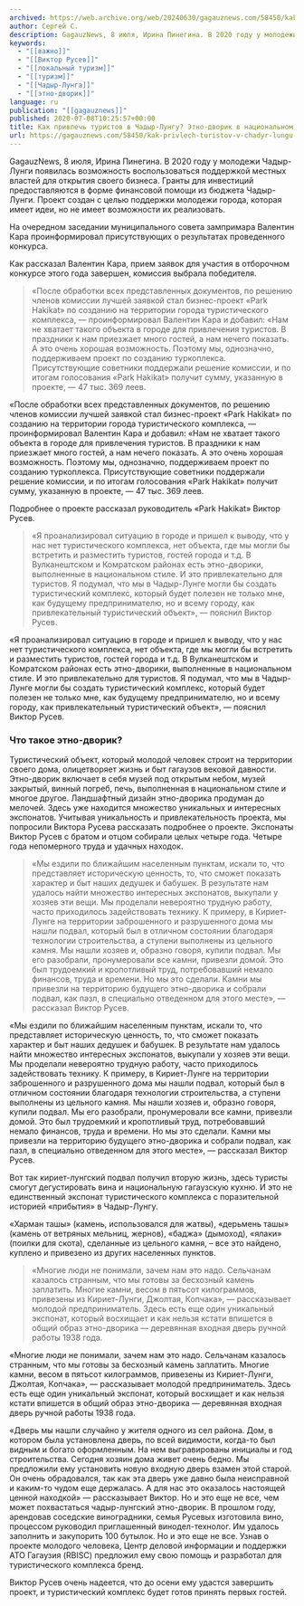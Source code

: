 ```yaml
---
archived: https://web.archive.org/web/20240630/gagauznews.com/58450/kak-privlech-turistov-v-chadyr-lungu-etno-dvorik-v-natsionalnom-stile.html
author: Сергей С.
description: GagauzNews, 8 июля, Ирина Пинегина. В 2020 году у молодежи Чадыр-Лунги появилась возможность воспользоваться поддержкой местных властей для открытия своего бизнеса. Гранты для инвестиций предоставляются в форме финансовой помощи из бюджета Чадыр-Лунги. Проект создан с целью поддержки молодежи города, которая имеет идеи, но не имеет возможности их реализовать. На очередном заседании муниципального совета зампримара Валентин Кара проинформировал присутствующих о результатах проведенного конкурса. Как рассказал Валентин Кара, прием заявок для участия в отборочном конкурсе этого года завершен, комиссия выбрала победителя. «После обработки всех представленных документов, по решению членов комиссии лучшей заявкой стал бизнес-проект «Park Hakikat» по созданию на территории города туристического […]
keywords:
  - "[[важно]]"
  - "[[Виктор Русев]]"
  - "[[локальный туризм]]"
  - "[[туризм]]"
  - "[[Чадыр-Лунга]]"
  - "[[этно-дворик]]"
language: ru
publication: "[[gagauznews]]"
published: 2020-07-08T10:25:57+00:00
title: Как привлечь туристов в Чадыр-Лунгу? Этно-дворик в национальном стиле
url: https://gagauznews.com/58450/kak-privlech-turistov-v-chadyr-lungu-etno-dvorik-v-natsionalnom-stile.html
---
```


GagauzNews, 8 июля, Ирина Пинегина. В 2020 году у молодежи Чадыр-Лунги появилась возможность воспользоваться поддержкой местных властей для открытия своего бизнеса. Гранты для инвестиций предоставляются в форме финансовой помощи из бюджета Чадыр-Лунги. Проект создан с целью поддержки молодежи города, которая имеет идеи, но не имеет возможности их реализовать.

На очередном заседании муниципального совета зампримара Валентин Кара проинформировал присутствующих о результатах проведенного конкурса.

Как рассказал Валентин Кара, прием заявок для участия в отборочном конкурсе этого года завершен, комиссия выбрала победителя.

> «После обработки всех представленных документов, по решению членов комиссии лучшей заявкой стал бизнес-проект «Park Hakikat» по созданию на территории города туристического комплекса, — проинформировал Валентин Кара и добавил: «Нам не хватает такого объекта в городе для привлечения туристов. В праздники к нам приезжает много гостей, а нам нечего показать. А это очень хорошая возможность. Поэтому мы, однозначно, поддерживаем проект по созданию туркоплекса. Присутствующие советники поддержали решение комиссии, и по итогам голосования «Park Hakikat» получит сумму, указанную в проекте, — 47 тыс. 369 леев.

«После обработки всех представленных документов, по решению членов комиссии лучшей заявкой стал бизнес-проект «Park Hakikat» по созданию на территории города туристического комплекса, — проинформировал Валентин Кара и добавил: «Нам не хватает такого объекта в городе для привлечения туристов. В праздники к нам приезжает много гостей, а нам нечего показать. А это очень хорошая возможность. Поэтому мы, однозначно, поддерживаем проект по созданию туркоплекса. Присутствующие советники поддержали решение комиссии, и по итогам голосования «Park Hakikat» получит сумму, указанную в проекте, — 47 тыс. 369 леев.



Подробнее о проекте рассказал руководитель «Park Hakikat» Виктор Русев.

> «Я проанализировал ситуацию в городе и пришел к выводу, что у нас нет туристического комплекса, нет объекта, где мы могли бы встретить и разместить туристов, гостей города и т.д. В Вулканештском и Комратском районах есть этно-дворики, выполненные в национальном стиле. И это привлекательно для туристов. Я подумал, что мы в Чадыр-Лунге могли бы создать туристический комплекс, который будет полезен не только мне, как будущему предпринимателю, но и всему городу, как привлекательный туристический объект», — пояснил Виктор Русев.

«Я проанализировал ситуацию в городе и пришел к выводу, что у нас нет туристического комплекса, нет объекта, где мы могли бы встретить и разместить туристов, гостей города и т.д. В Вулканештском и Комратском районах есть этно-дворики, выполненные в национальном стиле. И это привлекательно для туристов. Я подумал, что мы в Чадыр-Лунге могли бы создать туристический комплекс, который будет полезен не только мне, как будущему предпринимателю, но и всему городу, как привлекательный туристический объект», — пояснил Виктор Русев.

### Что такое этно-дворик?

Туристический объект, который молодой человек строит на территории своего дома, олицетворяет жизнь и быт гагаузов вековой давности. Этно-дворик включает в себя музей под открытым небом, музей закрытый, винный погреб, печь, выполненная в национальном стиле и многое другое. Ландшафтный дизайн этно-дворика продуман до мелочей. Здесь уже находится множество уникальных и интересных экспонатов. Учитывая уникальность и привлекательность проекта, мы попросили Виктора Русева рассказать подробнее о проекте. Экспонаты Виктор Русев с братом и отцом собирали целых четыре года. Четыре года непомерного труда и удачных находок.

> «Мы ездили по ближайшим населенным пунктам, искали то, что представляет историческую ценность, то, что сможет показать характер и быт наших дедушек и бабушек. В результате нам удалось найти множество интересных экспонатов, выкупали у хозяев эти вещи. Мы проделали невероятно трудную работу, часто приходилось задействовать технику. К примеру, в Кириет-Лунге на территории заброшенного и разрушенного дома мы нашли подвал, который был в отличном состоянии благодаря технологии строительства, а ступени выполнены из цельного камня. Мы нашли хозяев и, образно говоря, купили подвал. Мы его разобрали, пронумеровали все камни, привезли домой. Это был трудоемкий и кропотливый труд, потребовавший немало финансов, труда и времени. Но мы это сделали. Камни мы привезли на территорию будущего этно-дворика и собрали подвал, как пазл, в специально отведенном для этого месте», — рассказал Виктор Русев.

«Мы ездили по ближайшим населенным пунктам, искали то, что представляет историческую ценность, то, что сможет показать характер и быт наших дедушек и бабушек. В результате нам удалось найти множество интересных экспонатов, выкупали у хозяев эти вещи. Мы проделали невероятно трудную работу, часто приходилось задействовать технику. К примеру, в Кириет-Лунге на территории заброшенного и разрушенного дома мы нашли подвал, который был в отличном состоянии благодаря технологии строительства, а ступени выполнены из цельного камня. Мы нашли хозяев и, образно говоря, купили подвал. Мы его разобрали, пронумеровали все камни, привезли домой. Это был трудоемкий и кропотливый труд, потребовавший немало финансов, труда и времени. Но мы это сделали. Камни мы привезли на территорию будущего этно-дворика и собрали подвал, как пазл, в специально отведенном для этого месте», — рассказал Виктор Русев.

Вот так кириет-лунгский подвал получил вторую жизнь, здесь туристы смогут дегустировать вина и национальную гагаузскую кухню. И это не единственный экспонат туристического комплекса с поразительной историей «прибытия» в Чадыр-Лунгу.

«Харман ташы» (камень, использовался для жатвы), «дерьмень ташы» (камень от ветряных мельниц, жернов), «баджа» (дымоход), «ялаки» (поилки для скота), сделанные из цельного камня, – все это найдено, куплено и привезено из других населенных пунктов.



> «Многие люди не понимали, зачем нам это надо. Сельчанам казалось странным, что мы готовы за бесхозный камень заплатить. Многие камни, весом в пятьсот килограммов, привезены из Кириет-Лунги, Джолтая, Копчака», — рассказывает молодой предприниматель. Здесь есть еще один уникальный экспонат, который восхищает и как нельзя кстати впишется в общий образ этно-дворика — деревянная входная дверь ручной работы 1938 года.

«Многие люди не понимали, зачем нам это надо. Сельчанам казалось странным, что мы готовы за бесхозный камень заплатить. Многие камни, весом в пятьсот килограммов, привезены из Кириет-Лунги, Джолтая, Копчака», — рассказывает молодой предприниматель. Здесь есть еще один уникальный экспонат, который восхищает и как нельзя кстати впишется в общий образ этно-дворика — деревянная входная дверь ручной работы 1938 года.

«Дверь мы нашли случайно у жителя одного из сел района. Дом, в котором была установлена дверь, по всей видимости, когда-то был видным и богато оформленным. На нем выгравированы инициалы и год строительства. Сегодня хозяин дома живет очень бедно. Мы предложили ему установить новую входную дверь взамен этой старой. Он очень обрадовался, так как эта дверь уже давно была неисправной и каким-то чудом еще держалась. А для нас это оказалось настоящей ценной находкой» — рассказывает Виктор. Но и это еще не все, чем может похвастаться чадыр-лунгский этно-дворик. В прошлом году, арендовав соседские виноградники, семья Русевых изготовила вино, процессом руководил приглашенный винодел-технолог. Им удалось заполнить и закупорить 100 бутылок. Но и это еще не все. Узнав о проекте молодого человека, Центр деловой информации и поддержки АТО Гагаузия (RBISC) предложил ему свою помощь и разработал для туристического комплекса бренд.

Виктор Русев очень надеется, что до осени ему удастся завершить проект, и туристический комплекс будет готов принять первых гостей.
